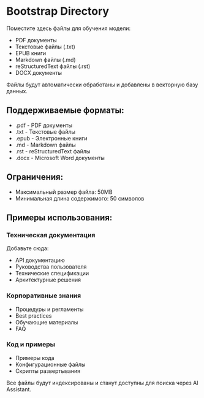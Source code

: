 # Bootstrap Directory

Поместите здесь файлы для обучения модели:
- PDF документы
- Текстовые файлы (.txt)
- EPUB книги
- Markdown файлы (.md)
- reStructuredText файлы (.rst)
- DOCX документы

Файлы будут автоматически обработаны и добавлены в векторную базу данных.

## Поддерживаемые форматы:
- .pdf - PDF документы
- .txt - Текстовые файлы
- .epub - Электронные книги
- .md - Markdown файлы  
- .rst - reStructuredText файлы
- .docx - Microsoft Word документы

## Ограничения:
- Максимальный размер файла: 50MB
- Минимальная длина содержимого: 50 символов

## Примеры использования:

### Техническая документация
Добавьте сюда:
- API документацию
- Руководства пользователя
- Технические спецификации
- Архитектурные решения

### Корпоративные знания
- Процедуры и регламенты
- Best practices
- Обучающие материалы
- FAQ

### Код и примеры
- Примеры кода
- Конфигурационные файлы
- Скрипты развертывания

Все файлы будут индексированы и станут доступны для поиска через AI Assistant. 